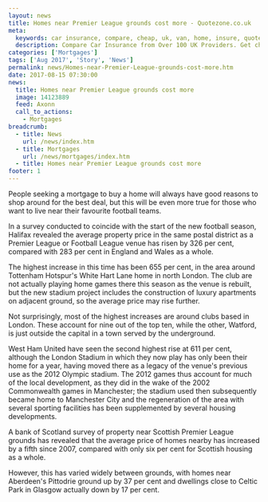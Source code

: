```yaml
---
layout: news
title: Homes near Premier League grounds cost more - Quotezone.co.uk
meta:
  keywords: car insurance, compare, cheap, uk, van, home, insure, quotes, online, comparison, bike, loans, life
  description: Compare Car Insurance from Over 100 UK Providers. Get cheap quotes online now using our fast, free, secure comparison site
categories: ['Mortgages']
tags: ['Aug 2017', 'Story', 'News']
permalink: news/Homes-near-Premier-League-grounds-cost-more.htm
date: 2017-08-15 07:30:00
news:
  title: Homes near Premier League grounds cost more
  image: 14123889
  feed: Axonn
  call_to_actions:
    - Mortgages
breadcrumb:
  - title: News
    url: /news/index.htm
  - title: Mortgages
    url: /news/mortgages/index.htm
  - title: Homes near Premier League grounds cost more
footer: 1
---
```


People seeking a mortgage to buy a home will always have good reasons to shop around for the best deal, but this will be even more true for those who want to live near their favourite football teams.

In a survey conducted to coincide with the start of the new football season, Halifax revealed the average property price in the same postal district as a Premier League or Football League venue has risen by 326 per cent, compared with 283 per cent in England and Wales as a whole.

The highest increase in this time has been 655 per cent, in the area around Tottenham Hotspur&#39;s White Hart Lane home in north London. The club are not actually playing home games there this season as the venue is rebuilt, but the new stadium project includes the construction of luxury apartments on adjacent ground, so the average price may rise further.

Not surprisingly, most of the highest increases are around clubs based in London. These account for nine out of the top ten, while the other, Watford, is just outside the capital in a town served by the underground.&nbsp;

West Ham United have seen the second highest rise at 611 per cent, although the London Stadium in which they now play has only been their home for a year, having moved there as a legacy of the venue&#39;s previous use as the 2012 Olympic stadium. The 2012 games thus account for much of the local development, as they did in the wake of the 2002 Commonwealth games in Manchester; the stadium used then subsequently became home to Manchester City and the regeneration of the area with several sporting facilities has been supplemented by several housing developments.&nbsp;

A bank of Scotland survey of property near Scottish Premier League grounds has revealed that the average price of homes nearby has increased by a fifth since 2007, compared with only six per cent for Scottish housing as a whole.

However, this has varied widely between grounds, with homes near Aberdeen&#39;s Pittodrie ground up by 37 per cent and dwellings close to Celtic Park in Glasgow actually down by 17 per cent.
